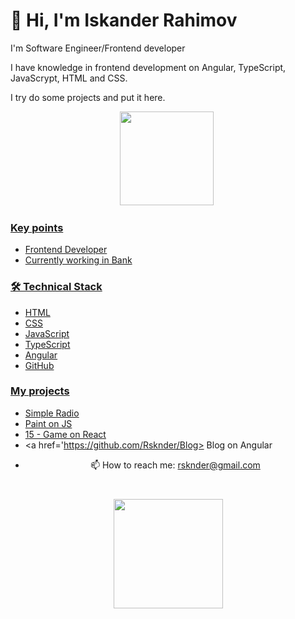 # 👋 Hi, I'm Iskander Rahimov 
<p>I'm Software Engineer/Frontend developer</p> 
<p>I have knowledge in frontend development on Angular, TypeScript, JavaScrypt, HTML and CSS.</p>
<p>I try do some projects and put it here.</p>
<p align='center'>
   <a href="https://github-readme-stats.vercel.app/api?username=rsknder&show_icons=true&count_private=true"><img
           height=150
           src="https://github-readme-stats.vercel.app/api?username=rsknder&show_icons=true&count_private=true"/></a>
   <a href="https://github.com/rsknder/github-readme-stats"><img height=150
</p>

<p align='center'>



### Key points
*   Frontend Developer
*   Currently working in Bank

### 🛠 Technical Stack

*   HTML
*   CSS
*   JavaScript
*   TypeScript      
*   Angular
*   GitHub

### My projects

*   <a href='https://github.com/Rsknder/Radio'>Simple Radio</a> 
*   <a href='https://github.com/Rsknder/Paint-JS'>Paint on JS</a> 
*   <a href='https://github.com/Rsknder/15'>15 - Game on React </a>   
*   <a href='https://github.com/Rsknder/Blog> Blog on Angular </a>
*      
   <p align='center'>
   📫 How to reach me: <a href='mailto:rsknder@gmail.com'>rsknder@gmail.com</a>
</p>

<div align="center" style="margin: 40px 0">
       <img width="175px" src="https://komarev.com/ghpvc/?username=rsknder3&color=DE002D">
</div>
